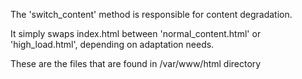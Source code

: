 The 'switch_content' method is responsible for content degradation.

It simply swaps index.html between 'normal_content.html' or 'high_load.html', depending on adaptation needs.

These are the files that are found in /var/www/html directory